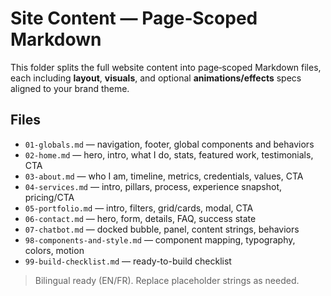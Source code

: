 # Site Content — Page‑Scoped Markdown

This folder splits the full website content into page‑scoped Markdown files, each including **layout**, **visuals**, and optional **animations/effects** specs aligned to your brand theme.

## Files
- `01-globals.md` — navigation, footer, global components and behaviors
- `02-home.md` — hero, intro, what I do, stats, featured work, testimonials, CTA
- `03-about.md` — who I am, timeline, metrics, credentials, values, CTA
- `04-services.md` — intro, pillars, process, experience snapshot, pricing/CTA
- `05-portfolio.md` — intro, filters, grid/cards, modal, CTA
- `06-contact.md` — hero, form, details, FAQ, success state
- `07-chatbot.md` — docked bubble, panel, content strings, behaviors
- `98-components-and-style.md` — component mapping, typography, colors, motion
- `99-build-checklist.md` — ready-to-build checklist

> Bilingual ready (EN/FR). Replace placeholder strings as needed.
